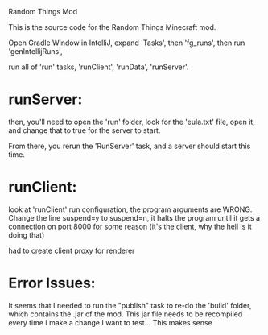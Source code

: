 Random Things Mod

This is the source code for the Random Things Minecraft mod.

Open Gradle Window in IntelliJ,
expand 'Tasks', then 'fg_runs', then run 'genIntellijRuns',

run all of 'run' tasks, 'runClient', 'runData', 'runServer'.

# runServer:
then, you'll need to open the 'run' folder,
look for the 'eula.txt' file, open it, and change that to true for the server to start.

From there, you rerun the 'RunServer' task, and a server should start this time.

# runClient:
look at 'runClient' run configuration, the program arguments are WRONG.
Change the line suspend=y to suspend=n, it halts the program until it gets a connection
on port 8000 for some reason (it's the client, why the hell is it doing that)

had to create client proxy for renderer

# Error Issues:
It seems that I needed to run the "publish" task to re-do the 'build' folder, which contains the .jar of the mod.
This jar file needs to be recompiled every time I make a change I want to test... This makes sense
